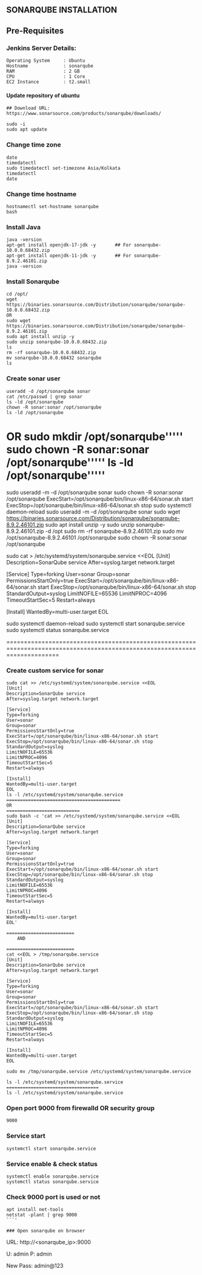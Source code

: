 ## SONARQUBE INSTALLATION

## Pre-Requisites

### Jenkins Server Details:
```
Operating System     : Ubuntu
Hostname             : sonarqube
RAM                  : 2 GB
CPU                  : 1 Core
EC2 Instance         : t2.small
```

#### Update repository of ubuntu
```
## Download URL:  https://www.sonarsource.com/products/sonarqube/downloads/

sudo -i
sudo apt update
```

### Change time zone
```
date
timedatectl
sudo timedatectl set-timezone Asia/Kolkata
timedatectl
date
```

### Change time hostname
```
hostnamectl set-hostname sonarqube
bash
```

### Install Java
```
java -version
apt-get install openjdk-17-jdk -y       ## For sonarqube-10.0.0.68432.zip
apt-get install openjdk-11-jdk -y       ## For sonarqube-8.9.2.46101.zip
java -version         
```

### Install Sonarqube
```
cd /opt/
wget https://binaries.sonarsource.com/Distribution/sonarqube/sonarqube-10.0.0.68432.zip
OR
sudo wget https://binaries.sonarsource.com/Distribution/sonarqube/sonarqube-8.9.2.46101.zip
sudo apt install unzip -y
sudo unzip sonarqube-10.0.0.68432.zip
ls
rm -rf sonarqube-10.0.0.68432.zip
mv sonarqube-10.0.0.68432 sonarqube
ls
```

### Create sonar user
```
useradd -d /opt/sonarqube sonar
cat /etc/passwd | grep sonar
ls -ld /opt/sonarqube
chown -R sonar:sonar /opt/sonarqube
ls -ld /opt/sonarqube
```
OR
sudo mkdir /opt/sonarqube'''''
sudo chown -R sonar:sonar /opt/sonarqube'''''
ls -ld /opt/sonarqube'''''
============================================================================================================================
sudo useradd -m -d /opt/sonarqube sonar
sudo chown -R sonar:sonar /opt/sonarqube
ExecStart=/opt/sonarqube/bin/linux-x86-64/sonar.sh start
ExecStop=/opt/sonarqube/bin/linux-x86-64/sonar.sh stop
sudo systemctl daemon-reload
sudo useradd -m -d /opt/sonarqube sonar
sudo wget https://binaries.sonarsource.com/Distribution/sonarqube/sonarqube-8.9.2.46101.zip
sudo apt install unzip -y
sudo unzip sonarqube-8.9.2.46101.zip -d /opt
sudo rm -rf sonarqube-8.9.2.46101.zip
sudo mv /opt/sonarqube-8.9.2.46101 /opt/sonarqube
sudo chown -R sonar:sonar /opt/sonarqube

sudo cat > /etc/systemd/system/sonarqube.service <<EOL
[Unit]
Description=SonarQube service
After=syslog.target network.target

[Service]
Type=forking
User=sonar
Group=sonar
PermissionsStartOnly=true
ExecStart=/opt/sonarqube/bin/linux-x86-64/sonar.sh start
ExecStop=/opt/sonarqube/bin/linux-x86-64/sonar.sh stop
StandardOutput=syslog
LimitNOFILE=65536
LimitNPROC=4096
TimeoutStartSec=5
Restart=always

[Install]
WantedBy=multi-user.target
EOL

sudo systemctl daemon-reload
sudo systemctl start sonarqube.service
sudo systemctl status sonarqube.service

===========================================================================================================================

### Create custom service for sonar
```
sudo cat >> /etc/systemd/system/sonarqube.service <<EOL
[Unit]
Description=SonarQube service
After=syslog.target network.target

[Service]
Type=forking
User=sonar
Group=sonar
PermissionsStartOnly=true
ExecStart=/opt/sonarqube/bin/linux-x86-64/sonar.sh start 
ExecStop=/opt/sonarqube/bin/linux-x86-64/sonar.sh stop
StandardOutput=syslog
LimitNOFILE=65536
LimitNPROC=4096
TimeoutStartSec=5
Restart=always

[Install]
WantedBy=multi-user.target
EOL
ls -l /etc/systemd/system/sonarqube.service
==========================================
OR
===========================
sudo bash -c 'cat >> /etc/systemd/system/sonarqube.service <<EOL
[Unit]
Description=SonarQube service
After=syslog.target network.target

[Service]
Type=forking
User=sonar
Group=sonar
PermissionsStartOnly=true
ExecStart=/opt/sonarqube/bin/linux-x86-64/sonar.sh start
ExecStop=/opt/sonarqube/bin/linux-x86-64/sonar.sh stop
StandardOutput=syslog
LimitNOFILE=65536
LimitNPROC=4096
TimeoutStartSec=5
Restart=always

[Install]
WantedBy=multi-user.target
EOL'

=========================
    AND

=========================
cat <<EOL > /tmp/sonarqube.service
[Unit]
Description=SonarQube service
After=syslog.target network.target

[Service]
Type=forking
User=sonar
Group=sonar
PermissionsStartOnly=true
ExecStart=/opt/sonarqube/bin/linux-x86-64/sonar.sh start
ExecStop=/opt/sonarqube/bin/linux-x86-64/sonar.sh stop
StandardOutput=syslog
LimitNOFILE=65536
LimitNPROC=4096
TimeoutStartSec=5
Restart=always

[Install]
WantedBy=multi-user.target
EOL

sudo mv /tmp/sonarqube.service /etc/systemd/system/sonarqube.service

ls -l /etc/systemd/system/sonarqube.service
==================================
ls -l /etc/systemd/system/sonarqube.service
```

### Open port 9000 from firewalld OR security group
```
9000
```

### Service start
```
systemctl start sonarqube.service
```

### Service enable & check status
```
systemctl enable sonarqube.service
systemctl status sonarqube.service
```

### Check 9000 port is used or not
```
apt install net-tools
netstat -plant | grep 9000
```'

### Open sonarqube on browser
```
URL:   http://<sonarqube_ip>:9000

U: admin
P: admin

New Pass: admin@123
```
